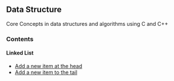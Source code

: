 ## Data Structure
Core Concepts in data structures and algorithms using C and C++

### Contents

#### Linked List

* [Add a new item at the head](linked-list/Linked-List/ll-add-to-head.cpp)
* [Add a new item to the tail](linkedlist/Linked-List/ll-add-to-tail.cpp)
